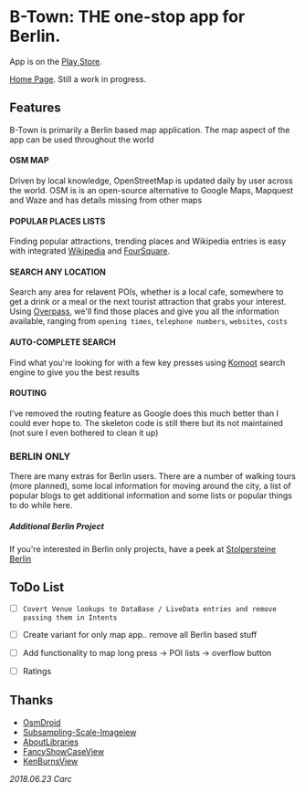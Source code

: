 # B-Town: THE one-stop app for Berlin.



App is on the [Play Store](https://play.google.com/store/apps/details?id=me.carc.btown). 

[Home Page](https://carcmedev.github.io/btown/index.html). Still a work in progress.


## Features
B-Town is primarily a Berlin based map application. The map aspect of the app can be
used throughout the world

#### OSM MAP
Driven by local knowledge, OpenStreetMap is updated daily by user across the world. OSM
is is an open-source alternative to Google Maps, Mapquest and Waze and has details
missing from other maps


#### POPULAR PLACES LISTS
Finding popular attractions, trending places and Wikipedia entries is easy with integrated
[Wikipedia](https://www.wikipedia.org/ "Wikipedia") and
 [FourSquare](https://foursquare.com/ "FourSquare").


#### SEARCH ANY LOCATION
Search any area for relavent POIs, whether is a local cafe, somewhere to get a drink
or a meal or the next tourist attraction that grabs your interest.
Using [Overpass](http://overpass-api.de, "Overpass"), we'll find those places and give
you all the information available, ranging from `opening times`, `telephone numbers`,
`websites`, `costs`


#### AUTO-COMPLETE SEARCH
Find what you're looking for with a few key presses
using [Komoot](http://photon.komoot.de "Komoot") search engine to give you the best results


#### ROUTING
I've removed the routing feature as Google does this much better than I could ever hope to.
The skeleton code is still there but its not maintained (not sure I even bothered to clean it
up)


### BERLIN ONLY

There are many extras for Berlin users. There are a number of walking tours (more planned),
some local information for moving around the city, a list of popular blogs to get additional
information and some lists or popular things to do while here.

##### Additional Berlin Project
If you're interested in Berlin only projects, have a peek at [Stolpersteine Berlin](https://github.com/carcme/stolpersteine "Stolpersteine")


## ToDo List
- [ ] `Covert Venue lookups to DataBase / LiveData entries and remove passing them in Intents`
- [ ] Create variant for only map app.. remove all Berlin based stuff
- [ ] Add functionality to map long press -> POI lists -> overflow button
- [ ] Ratings


## Thanks

 - [OsmDroid](https://github.com/osmdroid/osmdroid "OsmDroid")
 - [Subsampling-Scale-Imageiew](https://github.com/davemorrissey/subsampling-scale-image-view "subsampling-scale-image-view")
 - [AboutLibraries](https://github.com/mikepenz/AboutLibraries "AboutLibraries")
 - [FancyShowCaseView](https://github.com/faruktoptas/FancyShowCaseView "FancyShowCaseView")
 - [KenBurnsView](https://github.com/flavioarfaria/KenBurnsView "KenBurnsView")




_2018.06.23 Carc_